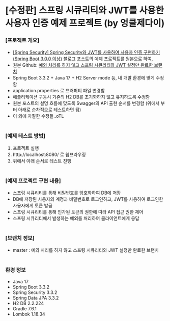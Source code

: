 # [수정판] 스프링 시큐리티와 JWT를 사용한 사용자 인증 예제 프로젝트 (by 엉클제다이)
### [프로젝트 개요]
- [[Spring Security] Spring Security와 JWT를 사용하여 사용자 인증 구현하기(Spring Boot 3.0.0 이상)](https://colabear754.tistory.com/171) 블로그 포스트의 예제 프로젝트를 원본으로 하여,
- 원본 Github:  [예외 처리를 하지 않고 스프링 시큐리티와 JWT 설정만 완료한 브랜치](https://github.com/Colabear754/authentication_example_java/tree/without-handling-exception)
- Spring Boot 3.3.2 + Java 17 + H2 Server mode 등, 내 개발 환경에 맞게 수정함
- application.properties 로 프러퍼티 파일 변경함 <br>
- 애플리케이션 구동시 기존의 H2 DB를 초기화하지 않고 유지하도록 수정함
- 원본 포스트의 설명 흐름에 맞도록 Swagger의 API 출현 순서를 변경함
  (위에서 부터 아래로 순차적으로 테스트하면 됨)
- 이 외에 자잘한 수정들..oTL
<br><br>
### [예제 테스트 방법]
1. 프로젝트 실행
2. http://localhost:8080/ 로 웹브라우징
3. 위에서 아래 순서로 테스트 진행
<br><br>
### [예제 프로젝트 구현 내용] 
- 스프링 시큐리티를 통해 비밀번호를 암호화하여 DB에 저장
- DB에 저장된 사용자의 계정과 비밀번호로 로그인하고, JWT를 사용하여 로그인한 사용자에게 토큰 발급
- 스프링 시큐리티를 통해 인가된 토큰의 권한에 따라 API 접근 권한 제어
- 스프링 시큐리티에서 발생하는 예외를 처리하여 클라이언트에게 응답
<br><br>
### [브랜치 정보]
- master : 예외 처리를 하지 않고 스프링 시큐리티와 JWT 설정만 완료한 브랜치
<br><br>
### 환경 정보
- Java 17
- Spring Boot 3.3.2
- Spring Security 3.3.2
- Spring Data JPA 3.3.2
- H2 DB 2.2.224
- Gradle 7.6.1
- Lombok 1.18.34

